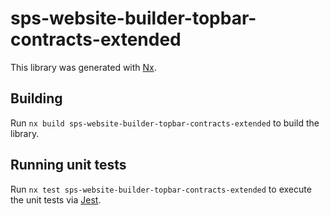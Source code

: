 # sps-website-builder-topbar-contracts-extended

This library was generated with [Nx](https://nx.dev).

## Building

Run `nx build sps-website-builder-topbar-contracts-extended` to build the library.

## Running unit tests

Run `nx test sps-website-builder-topbar-contracts-extended` to execute the unit tests via [Jest](https://jestjs.io).
